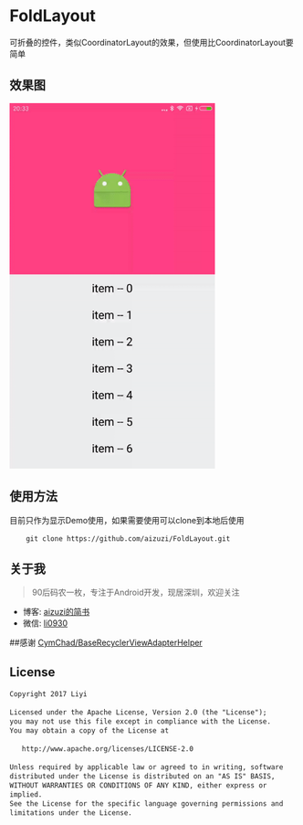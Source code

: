 # FoldLayout     

可折叠的控件，类似CoordinatorLayout的效果，但使用比CoordinatorLayout要简单

## 效果图
<img src="https://github.com/aizuzi/FoldLayout/blob/master/screenshot/ezgif.com-video-to-gif.gif" height="640" width="360" >

## 使用方法

目前只作为显示Demo使用，如果需要使用可以clone到本地后使用

```code
    git clone https://github.com/aizuzi/FoldLayout.git
```
## 关于我
> 90后码农一枚，专注于Android开发，现居深圳，欢迎关注  
* 博客: [aizuzi的简书](http://www.jianshu.com/u/be45a89999b5)
* 微信: [li0930]()  

##感谢
[CymChad/BaseRecyclerViewAdapterHelper](https://github.com/CymChad/BaseRecyclerViewAdapterHelper)

## License

    Copyright 2017 Liyi

    Licensed under the Apache License, Version 2.0 (the "License");
    you may not use this file except in compliance with the License.
    You may obtain a copy of the License at

       http://www.apache.org/licenses/LICENSE-2.0

    Unless required by applicable law or agreed to in writing, software
    distributed under the License is distributed on an "AS IS" BASIS,
    WITHOUT WARRANTIES OR CONDITIONS OF ANY KIND, either express or implied.
    See the License for the specific language governing permissions and
    limitations under the License.
